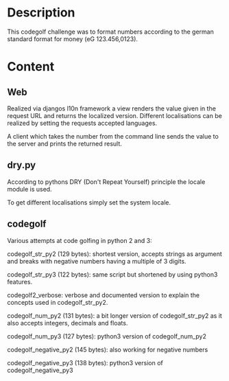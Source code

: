 Description
===========

This codegolf challenge was to format numbers according to 
the german standard format for money (eG 123.456,0123).

Content
=======

Web
---

Realized via djangos l10n framework a view renders the value 
given in the request URL and returns the localized version.
Different localisations can be realized by setting the requests
accepted languages.

A client which takes the number from the command line sends 
the value to the server and prints the returned result.

dry.py
------

According to pythons DRY (Don't Repeat Yourself) principle the 
locale module is used.

To get different localisations simply set the system locale.

codegolf
--------

Various attempts at code golfing in python 2 and 3:

codegolf_str_py2 (129 bytes): shortest version, accepts strings 
as argument and breaks with negative numbers having a 
multiple of 3 digits.

codegolf_str_py3 (122 bytes): same script but shortened by using 
python3 features.

codegolf2_verbose: verbose and documented version to explain the
concepts used in codegolf_str_py2.

codegolf_num_py2 (131 bytes): a bit longer version of 
codegolf_str_py2 as it also accepts integers, decimals and 
floats.

codegolf_num_py3 (127 bytes): python3 version of codegolf_num_py2

codegolf_negative_py2 (145 bytes): also working for negative numbers

codegolf_negative_py3 (138 bytes): python3 version of 
codegolf_negative_py3
